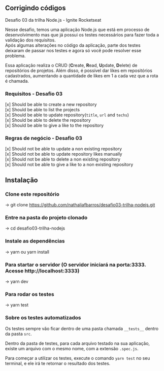 ## Corrigindo códigos  
Desafio 03 da trilha Node.js - Ignite Rocketseat  

Nesse desafio, temos uma aplicação Node.js que está em processo de desenvolvimento mas que já possui os testes necessários para fazer toda a validação dos requisitos.  
Após algumas alterações no código da aplicação, parte dos testes deixaram de passar nos testes e agora só você pode resolver esse problema. 

Essa aplicação realiza o CRUD (**C**reate, **R**ead, **U**pdate, **D**elete) de repositórios de projetos. Além disso, é possível dar likes em repositórios cadastrados, aumentando a quantidade de likes em 1 a cada vez que a rota é chamada.  

### Requisitos - Desafio 03  
[x] Should be able to create a new repository  
[x] Should be able to list the projects  
[x] Should be able to update repository(`title`, `url` and `techs`)  
[x] Should be able to delete the repository  
[x] Should be able to give a like to the repository   

### Regras de negócio - Desafio 03
[x] Should not be able to update a non existing repository  
[x] Should not be able to update repository likes manually  
[x] Should not be able to delete a non existing repository  
[x] Should not be able to give a like to a non existing repository  

## Instalação  

### Clone este repositório 
-> git clone https://github.com/nathaliafbarros/desafio03-trilha-nodejs.git

### Entre na pasta do projeto clonado  
-> cd desafio03-trilha-nodejs

### Instale as dependências
-> yarn ou yarn install

### Para startar o servidor (O servidor iniciará na porta:3333. Acesse http://localhost:3333)
-> yarn dev

### Para rodar os testes
-> yarn test

### Sobre os testes automatizados
Os testes sempre vão ficar dentro de uma pasta chamada `__tests__` dentro da pasta `src`.

Dentro da pasta de testes, para cada arquivo testado na sua aplicação, existe um arquivo com o mesmo nome, com a extensão `.spec.js`.

Para começar a utilizar os testes, execute o comando `yarn test` no seu terminal, e ele irá te retornar o resultado dos testes.




